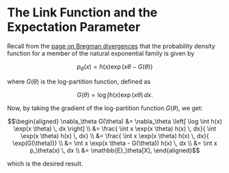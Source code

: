 # The Link Function and the Expectation Parameter

Recall from the [page on Bregman divergences](../bregman.md) that the probability density function for a member of the natural exponential family is given by

```math
p_\theta(x) = h(x) \exp(x \theta - G(\theta))
```

where $G(\theta)$ is the log-partition function, defined as

```math
G(\theta) = \log \int h(x) \exp(x\theta) \, dx.
```

Now, by taking the gradient of the log-partition function $G(\theta)$, we get:

```math
\begin{aligned}
\nabla_\theta G(\theta) 
&= \nabla_\theta \left[ \log \int h(x) \exp(x \theta) \, dx \right] \\
&= \frac{ \int x \exp(x \theta) h(x) \, dx}{ \int \exp(x \theta) h(x) \, dx} \\
&= \frac{ \int x \exp(x \theta) h(x) \, dx}{ \exp(G(\theta))} \\
&= \int x \exp(x \theta - G(\theta)) h(x) \, dx \\
&= \int x p_\theta(x) \, dx \\
&= \mathbb{E}_\theta[X],
\end{aligned}
```

which is the desired result.
